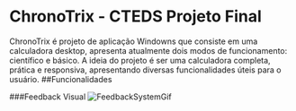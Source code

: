 # ChronoTrix - CTEDS Projeto Final
ChronoTrix é projeto de aplicação Windowns que consiste em uma calculadora desktop, apresenta atualmente dois modos de funcionamento: científico e básico. A ideia do projeto é ser uma calculadora completa, prática e responsiva, apresentando diversas funcionalidades úteis para o usuário.
##Funcionalidades

###Feedback Visual
![FeedbackSystemGif](https://user-images.githubusercontent.com/109106987/208176837-627b798c-25cb-4963-9ec6-a9b3a37b1b3d.gif)

